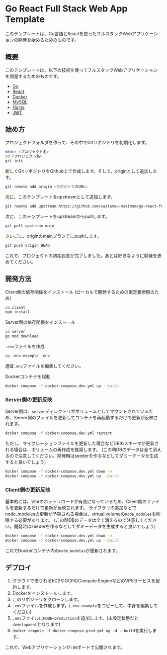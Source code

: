 # Go React Full Stack Web App Template

このテンプレートは、Go言語とReactを使ったフルスタックWebアプリケーションの開発を始めるためのものです。

## 概要

このテンプレートは、以下の技術を使ってフルスタックWebアプリケーションを開発するためのものです。

- [Go](https://golang.org/)
- [React](https://reactjs.org/)
- [Docker](https://www.docker.com/)
- [MySQL](https://www.mysql.com/)
- [Nginx](https://www.nginx.com/)
- [JWT](https://jwt.io/)

## 始め方

プロジェクトフォルダを作って、その中でGitリポジトリを初期化します。

```bash
mkdir <プロジェクト名>
cd <プロジェクト名>
git init
```

新しくGitリポジトリをGithub上で作成します。そして、originとして追加します。

```bash
git remote add origin <リポジトリのURL>
```

次に、このテンプレートをupstreamとして追加します。

```bash
git remote add upstream https://github.com/saitamau-maximum/go-react-full-stack-web-app-template.git
```

次に、このテンプレートをupstreamからpullします。

```bash
git pull upstream main
```

さいごに、originのmainブランチにpushします。

```bash
git push origin HEAD
```

これで、プロジェクトの初期設定が完了しました。あとは好きなように開発を進めてください。

## 開発方法

Client側の依存関係をインストール (ローカルで開発するための型定義参照のため)

```bash
cd client
npm install
```

Server側の依存関係をインストール

```bash
cd server
go mod download
```

`.env`ファイルを作成

```bash
cp .env.example .env
```

適宜`.env`ファイルを編集してください。

Dockerコンテナを起動

```bash
docker compose -f docker-compose.dev.yml up --build
```

### Server側の更新反映

Server側は、`server`ディレクトリがボリュームとしてマウントされているため、Server側のファイルを更新してコンテナを再起動するだけで更新が反映されます。

```bash
docker compose -f docker-compose.dev.yml restart
```

ただし、マイグレーションファイルを更新した場合などDBのスキーマが更新される場合は、ボリュームの再作成を推奨します。
(この時DBのデータは全て消えるので注意してください。開発時はseederを作るなどしてダミーデータを生成すると良いでしょう)

```bash
docker compose -f docker-compose.dev.yml down -v
docker compose -f docker-compose.dev.yml up --build
```

### Client側の更新反映

基本的には、Viteのホットリロードが有効になっているため、Client側のファイルを更新するだけで更新が反映されます。
ライブラリの追加などでnode_modulesの更新が予期される場合は、virtual volumeの`node_modules`を削除する必要があります。
(この時DBのデータは全て消えるので注意してください。開発時はseederを作るなどしてダミーデータを生成すると良いでしょう)

```bash
docker compose -f docker-compose.dev.yml down -v
docker compose -f docker-compose.dev.yml up --build
```

これでDockerコンテナ内の`node_modules`が更新されます。

## デプロイ

1. クラウドで借りれるEC2やGCPのCompute EngineなどのVPSサービスを契約します。
2. Dockerをインストールします。
3. このリポジトリをクローンします。
4. `.env`ファイルを作成します。(`.env.example`をコピーして、中身を編集してください)
5. `.env`ファイルに`MODE=production`を追加します。(未設定状態だと`development`となります)
6. `docker compose -f docker-compose.prod.yml up -d --build`を実行します。

これで、Webアプリケーションが`:80`ポートで公開されます。
